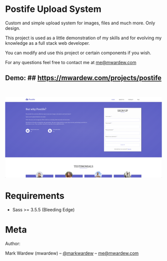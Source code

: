 Postife Upload System
=======================

Custom and simple upload system for images, files and much more. Only design.

This project is used as a little demonstration of my skills and for evolving my knowledge as a full stack web developer.

You can modify and use this project or certain components if you wish.

For any questions feel free to contact me at me@mwardew.com

## Demo: ## https://mwardew.com/projects/postife

<br />

![](screenshot.png)

Requirements
============

* Sass >= 3.5.5 (Bleeding Edge)

Meta
============

Author:

Mark Wardew (mwardew) – [@markwardew](https://twitter.com/markwardew) – me@mwardew.com
